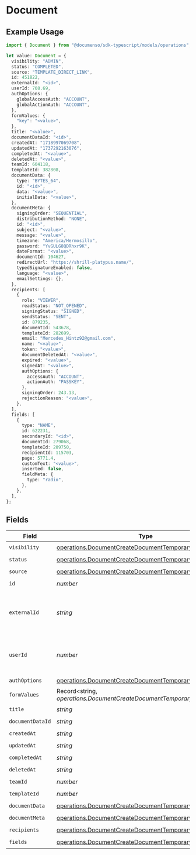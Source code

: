 # Document

## Example Usage

```typescript
import { Document } from "@documenso/sdk-typescript/models/operations";

let value: Document = {
  visibility: "ADMIN",
  status: "COMPLETED",
  source: "TEMPLATE_DIRECT_LINK",
  id: 451822,
  externalId: "<id>",
  userId: 708.69,
  authOptions: {
    globalAccessAuth: "ACCOUNT",
    globalActionAuth: "ACCOUNT",
  },
  formValues: {
    "key": "<value>",
  },
  title: "<value>",
  documentDataId: "<id>",
  createdAt: "1718997069708",
  updatedAt: "1737292163076",
  completedAt: "<value>",
  deletedAt: "<value>",
  teamId: 604118,
  templateId: 382808,
  documentData: {
    type: "BYTES_64",
    id: "<id>",
    data: "<value>",
    initialData: "<value>",
  },
  documentMeta: {
    signingOrder: "SEQUENTIAL",
    distributionMethod: "NONE",
    id: "<id>",
    subject: "<value>",
    message: "<value>",
    timezone: "America/Hermosillo",
    password: "YvGULG8QDRhxr9K",
    dateFormat: "<value>",
    documentId: 104627,
    redirectUrl: "https://shrill-platypus.name/",
    typedSignatureEnabled: false,
    language: "<value>",
    emailSettings: {},
  },
  recipients: [
    {
      role: "VIEWER",
      readStatus: "NOT_OPENED",
      signingStatus: "SIGNED",
      sendStatus: "SENT",
      id: 879235,
      documentId: 543678,
      templateId: 282699,
      email: "Mercedes_Hintz92@gmail.com",
      name: "<value>",
      token: "<value>",
      documentDeletedAt: "<value>",
      expired: "<value>",
      signedAt: "<value>",
      authOptions: {
        accessAuth: "ACCOUNT",
        actionAuth: "PASSKEY",
      },
      signingOrder: 243.13,
      rejectionReason: "<value>",
    },
  ],
  fields: [
    {
      type: "NAME",
      id: 622231,
      secondaryId: "<id>",
      documentId: 279068,
      templateId: 209750,
      recipientId: 115703,
      page: 5771.4,
      customText: "<value>",
      inserted: false,
      fieldMeta: {
        type: "radio",
      },
    },
  ],
};
```

## Fields

| Field                                                                                                                            | Type                                                                                                                             | Required                                                                                                                         | Description                                                                                                                      |
| -------------------------------------------------------------------------------------------------------------------------------- | -------------------------------------------------------------------------------------------------------------------------------- | -------------------------------------------------------------------------------------------------------------------------------- | -------------------------------------------------------------------------------------------------------------------------------- |
| `visibility`                                                                                                                     | [operations.DocumentCreateDocumentTemporaryVisibility](../../models/operations/documentcreatedocumenttemporaryvisibility.md)     | :heavy_check_mark:                                                                                                               | N/A                                                                                                                              |
| `status`                                                                                                                         | [operations.DocumentCreateDocumentTemporaryStatus](../../models/operations/documentcreatedocumenttemporarystatus.md)             | :heavy_check_mark:                                                                                                               | N/A                                                                                                                              |
| `source`                                                                                                                         | [operations.DocumentCreateDocumentTemporarySource](../../models/operations/documentcreatedocumenttemporarysource.md)             | :heavy_check_mark:                                                                                                               | N/A                                                                                                                              |
| `id`                                                                                                                             | *number*                                                                                                                         | :heavy_check_mark:                                                                                                               | N/A                                                                                                                              |
| `externalId`                                                                                                                     | *string*                                                                                                                         | :heavy_check_mark:                                                                                                               | A custom external ID you can use to identify the document.                                                                       |
| `userId`                                                                                                                         | *number*                                                                                                                         | :heavy_check_mark:                                                                                                               | The ID of the user that created this document.                                                                                   |
| `authOptions`                                                                                                                    | [operations.DocumentCreateDocumentTemporaryAuthOptions](../../models/operations/documentcreatedocumenttemporaryauthoptions.md)   | :heavy_check_mark:                                                                                                               | N/A                                                                                                                              |
| `formValues`                                                                                                                     | Record<string, *operations.DocumentCreateDocumentTemporaryFormValues*>                                                           | :heavy_check_mark:                                                                                                               | N/A                                                                                                                              |
| `title`                                                                                                                          | *string*                                                                                                                         | :heavy_check_mark:                                                                                                               | N/A                                                                                                                              |
| `documentDataId`                                                                                                                 | *string*                                                                                                                         | :heavy_check_mark:                                                                                                               | N/A                                                                                                                              |
| `createdAt`                                                                                                                      | *string*                                                                                                                         | :heavy_check_mark:                                                                                                               | N/A                                                                                                                              |
| `updatedAt`                                                                                                                      | *string*                                                                                                                         | :heavy_check_mark:                                                                                                               | N/A                                                                                                                              |
| `completedAt`                                                                                                                    | *string*                                                                                                                         | :heavy_check_mark:                                                                                                               | N/A                                                                                                                              |
| `deletedAt`                                                                                                                      | *string*                                                                                                                         | :heavy_check_mark:                                                                                                               | N/A                                                                                                                              |
| `teamId`                                                                                                                         | *number*                                                                                                                         | :heavy_check_mark:                                                                                                               | N/A                                                                                                                              |
| `templateId`                                                                                                                     | *number*                                                                                                                         | :heavy_check_mark:                                                                                                               | N/A                                                                                                                              |
| `documentData`                                                                                                                   | [operations.DocumentCreateDocumentTemporaryDocumentData](../../models/operations/documentcreatedocumenttemporarydocumentdata.md) | :heavy_check_mark:                                                                                                               | N/A                                                                                                                              |
| `documentMeta`                                                                                                                   | [operations.DocumentCreateDocumentTemporaryDocumentMeta](../../models/operations/documentcreatedocumenttemporarydocumentmeta.md) | :heavy_check_mark:                                                                                                               | N/A                                                                                                                              |
| `recipients`                                                                                                                     | [operations.DocumentCreateDocumentTemporaryRecipients](../../models/operations/documentcreatedocumenttemporaryrecipients.md)[]   | :heavy_check_mark:                                                                                                               | N/A                                                                                                                              |
| `fields`                                                                                                                         | [operations.DocumentCreateDocumentTemporaryFields](../../models/operations/documentcreatedocumenttemporaryfields.md)[]           | :heavy_check_mark:                                                                                                               | N/A                                                                                                                              |